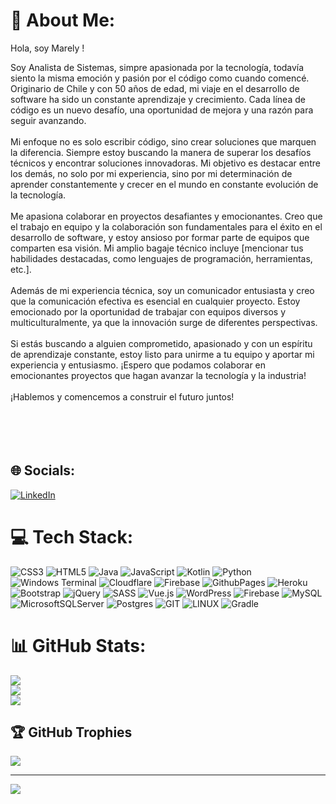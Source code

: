 # 💫 About Me:
Hola, soy Marely ! 

Soy Analista de Sistemas,  simpre apasionada por la tecnología,  todavía siento la misma emoción y pasión por el código como cuando comencé. Originario de Chile y con 50 años de edad, mi viaje en el desarrollo de software ha sido un constante aprendizaje y crecimiento. Cada línea de código es un nuevo desafío, una oportunidad de mejora y una razón para seguir avanzando.<br><br>Mi enfoque no es solo escribir código, sino crear soluciones que marquen la diferencia. Siempre estoy buscando la manera de superar los desafíos técnicos y encontrar soluciones innovadoras. Mi objetivo es destacar entre los demás, no solo por mi experiencia, sino por mi determinación de aprender constantemente y crecer en el mundo en constante evolución de la tecnología.<br><br>Me apasiona colaborar en proyectos desafiantes y emocionantes. Creo que el trabajo en equipo y la colaboración son fundamentales para el éxito en el desarrollo de software, y estoy ansioso por formar parte de equipos que comparten esa visión. Mi amplio bagaje técnico incluye [mencionar tus habilidades destacadas, como lenguajes de programación, herramientas, etc.].<br><br>Además de mi experiencia técnica, soy un comunicador entusiasta y creo que la comunicación efectiva es esencial en cualquier proyecto. Estoy emocionado por la oportunidad de trabajar con equipos diversos y multiculturalmente, ya que la innovación surge de diferentes perspectivas.<br><br>Si estás buscando a alguien comprometido, apasionado y con un espíritu de aprendizaje constante, estoy listo para unirme a tu equipo y aportar mi experiencia y entusiasmo. ¡Espero que podamos colaborar en emocionantes proyectos que hagan avanzar la tecnología y la industria!<br><br>¡Hablemos y comencemos a construir el futuro juntos!<br><br><br><br><br>


## 🌐 Socials:
[![LinkedIn](https://img.shields.io/badge/LinkedIn-%230077B5.svg?logo=linkedin&logoColor=white)](https://linkedin.com/in/marely) 

# 💻 Tech Stack:
![CSS3](https://img.shields.io/badge/css3-%231572B6.svg?style=for-the-badge&logo=css3&logoColor=white) ![HTML5](https://img.shields.io/badge/html5-%23E34F26.svg?style=for-the-badge&logo=html5&logoColor=white) ![Java](https://img.shields.io/badge/java-%23ED8B00.svg?style=for-the-badge&logo=openjdk&logoColor=white) ![JavaScript](https://img.shields.io/badge/javascript-%23323330.svg?style=for-the-badge&logo=javascript&logoColor=%23F7DF1E) ![Kotlin](https://img.shields.io/badge/kotlin-%237F52FF.svg?style=for-the-badge&logo=kotlin&logoColor=white) ![Python](https://img.shields.io/badge/python-3670A0?style=for-the-badge&logo=python&logoColor=ffdd54) ![Windows Terminal](https://img.shields.io/badge/Windows%20Terminal-%234D4D4D.svg?style=for-the-badge&logo=windows-terminal&logoColor=white) ![Cloudflare](https://img.shields.io/badge/Cloudflare-F38020?style=for-the-badge&logo=Cloudflare&logoColor=white) ![Firebase](https://img.shields.io/badge/firebase-%23039BE5.svg?style=for-the-badge&logo=firebase) ![GithubPages](https://img.shields.io/badge/github%20pages-121013?style=for-the-badge&logo=github&logoColor=white) ![Heroku](https://img.shields.io/badge/heroku-%23430098.svg?style=for-the-badge&logo=heroku&logoColor=white) ![Bootstrap](https://img.shields.io/badge/bootstrap-%238511FA.svg?style=for-the-badge&logo=bootstrap&logoColor=white) ![jQuery](https://img.shields.io/badge/jquery-%230769AD.svg?style=for-the-badge&logo=jquery&logoColor=white) ![SASS](https://img.shields.io/badge/SASS-hotpink.svg?style=for-the-badge&logo=SASS&logoColor=white) ![Vue.js](https://img.shields.io/badge/vue.js-%2335495e.svg?style=for-the-badge&logo=vuedotjs&logoColor=%234FC08D) ![WordPress](https://img.shields.io/badge/WordPress-%23117AC9.svg?style=for-the-badge&logo=WordPress&logoColor=white) ![Firebase](https://img.shields.io/badge/Firebase-039BE5?style=for-the-badge&logo=Firebase&logoColor=white) ![MySQL](https://img.shields.io/badge/mysql-%2300000f.svg?style=for-the-badge&logo=mysql&logoColor=white) ![MicrosoftSQLServer](https://img.shields.io/badge/Microsoft%20SQL%20Server-CC2927?style=for-the-badge&logo=microsoft%20sql%20server&logoColor=white) ![Postgres](https://img.shields.io/badge/postgres-%23316192.svg?style=for-the-badge&logo=postgresql&logoColor=white) ![GIT](https://img.shields.io/badge/Git-fc6d26?style=for-the-badge&logo=git&logoColor=white) ![LINUX](https://img.shields.io/badge/Linux-FCC624?style=for-the-badge&logo=linux&logoColor=black) ![Gradle](https://img.shields.io/badge/Gradle-02303A.svg?style=for-the-badge&logo=Gradle&logoColor=white)
# 📊 GitHub Stats:
![](https://github-readme-stats.vercel.app/api?username=marelycarcamo&theme=dark&hide_border=false&include_all_commits=true&count_private=true)<br/>
![](https://github-readme-streak-stats.herokuapp.com/?user=marelycarcamo&theme=dark&hide_border=false)<br/>
![](https://github-readme-stats.vercel.app/api/top-langs/?username=marelycarcamo&theme=dark&hide_border=false&include_all_commits=true&count_private=true&layout=compact)

## 🏆 GitHub Trophies
![](https://github-profile-trophy.vercel.app/?username=marelycarcamo&theme=dracula&no-frame=false&no-bg=false&margin-w=4)

---
[![](https://visitcount.itsvg.in/api?id=marelycarcamo&icon=9&color=6)](https://visitcount.itsvg.in)

<!-- Proudly created with GPRM ( https://gprm.itsvg.in ) -->
